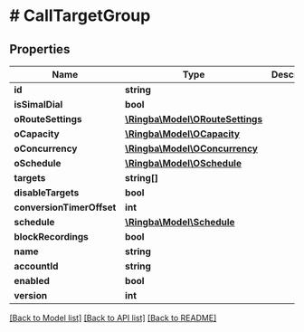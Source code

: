 # # CallTargetGroup

## Properties

Name | Type | Description | Notes
------------ | ------------- | ------------- | -------------
**id** | **string** |  |
**isSimalDial** | **bool** |  |
**oRouteSettings** | [**\Ringba\Model\ORouteSettings**](ORouteSettings.md) |  |
**oCapacity** | [**\Ringba\Model\OCapacity**](OCapacity.md) |  |
**oConcurrency** | [**\Ringba\Model\OConcurrency**](OConcurrency.md) |  |
**oSchedule** | [**\Ringba\Model\OSchedule**](OSchedule.md) |  |
**targets** | **string[]** |  |
**disableTargets** | **bool** |  |
**conversionTimerOffset** | **int** |  |
**schedule** | [**\Ringba\Model\Schedule**](Schedule.md) |  |
**blockRecordings** | **bool** |  |
**name** | **string** |  |
**accountId** | **string** |  |
**enabled** | **bool** |  |
**version** | **int** |  |

[[Back to Model list]](../../README.md#models) [[Back to API list]](../../README.md#endpoints) [[Back to README]](../../README.md)
